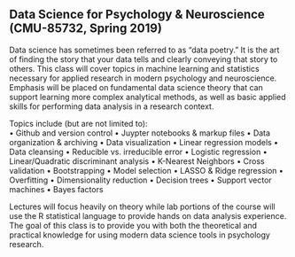 ## Data Science for Psychology & Neuroscience (CMU-85732, Spring 2019)

Data science has sometimes been referred to as “data poetry.” It is the art of finding the story that your data tells and clearly conveying that story to others.  This class will cover topics in machine learning and statistics necessary for applied research in modern psychology and neuroscience. Emphasis will be placed on fundamental data science theory that can support learning more complex analytical methods, as well as basic applied skills for performing data analysis in a research context.

Topics include (but are not limited to):
<br>
•	Github and version control
•	Juypter notebooks & markup files
•	Data organization & archiving
•	Data visualization
•	Linear regression models
•	Data cleansing
•	Reducible vs. irreducible error
•	Logistic regression
•	Linear/Quadratic discriminant analysis
•	K-Nearest Neighbors
•	Cross validation
•	Bootstrapping
•	Model selection
•	LASSO & Ridge regression
•	Overfitting
•	Dimensionality reduction
•	Decision trees
•	Support vector machines
•	Bayes factors

Lectures will focus heavily on theory while lab portions of the course will use the R statistical language to provide hands on data analysis experience.  The goal of this class is to provide you with both the theoretical and practical knowledge for using modern data science tools in psychology research. 
